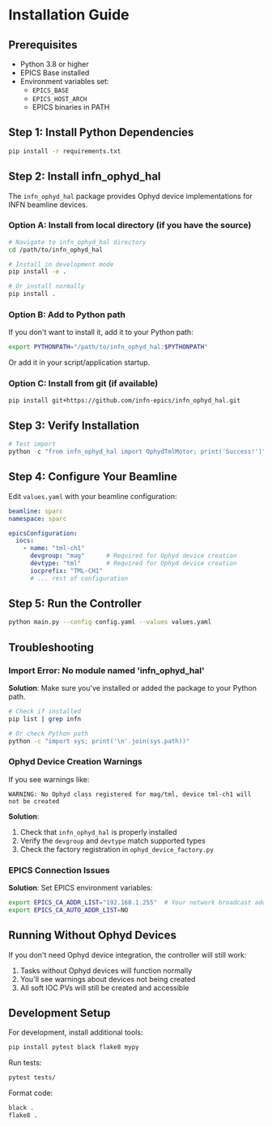 # Installation Guide

## Prerequisites

- Python 3.8 or higher
- EPICS Base installed
- Environment variables set:
  - `EPICS_BASE`
  - `EPICS_HOST_ARCH`
  - EPICS binaries in PATH

## Step 1: Install Python Dependencies

```bash
pip install -r requirements.txt
```

## Step 2: Install infn_ophyd_hal

The `infn_ophyd_hal` package provides Ophyd device implementations for INFN beamline devices.

### Option A: Install from local directory (if you have the source)

```bash
# Navigate to infn_ophyd_hal directory
cd /path/to/infn_ophyd_hal

# Install in development mode
pip install -e .

# Or install normally
pip install .
```

### Option B: Add to Python path

If you don't want to install it, add it to your Python path:

```bash
export PYTHONPATH="/path/to/infn_ophyd_hal:$PYTHONPATH"
```

Or add it in your script/application startup.

### Option C: Install from git (if available)

```bash
pip install git+https://github.com/infn-epics/infn_ophyd_hal.git
```

## Step 3: Verify Installation

```python
# Test import
python -c "from infn_ophyd_hal import OphydTmlMotor; print('Success!')"
```

## Step 4: Configure Your Beamline

Edit `values.yaml` with your beamline configuration:

```yaml
beamline: sparc
namespace: sparc

epicsConfiguration:
  iocs:
    - name: "tml-ch1"
      devgroup: "mag"      # Required for Ophyd device creation
      devtype: "tml"       # Required for Ophyd device creation
      iocprefix: "TML-CH1"
      # ... rest of configuration
```

## Step 5: Run the Controller

```bash
python main.py --config config.yaml --values values.yaml
```

## Troubleshooting

### Import Error: No module named 'infn_ophyd_hal'

**Solution**: Make sure you've installed or added the package to your Python path.

```bash
# Check if installed
pip list | grep infn

# Or check Python path
python -c "import sys; print('\n'.join(sys.path))"
```

### Ophyd Device Creation Warnings

If you see warnings like:
```
WARNING: No Ophyd class registered for mag/tml, device tml-ch1 will not be created
```

**Solution**: 
1. Check that `infn_ophyd_hal` is properly installed
2. Verify the `devgroup` and `devtype` match supported types
3. Check the factory registration in `ophyd_device_factory.py`

### EPICS Connection Issues

**Solution**: Set EPICS environment variables:

```bash
export EPICS_CA_ADDR_LIST="192.168.1.255"  # Your network broadcast address
export EPICS_CA_AUTO_ADDR_LIST=NO
```

## Running Without Ophyd Devices

If you don't need Ophyd device integration, the controller will still work:

1. Tasks without Ophyd devices will function normally
2. You'll see warnings about devices not being created
3. All soft IOC PVs will still be created and accessible

## Development Setup

For development, install additional tools:

```bash
pip install pytest black flake8 mypy
```

Run tests:
```bash
pytest tests/
```

Format code:
```bash
black .
flake8 .
```
